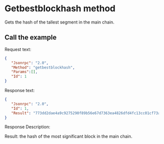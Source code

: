 # Getbestblockhash method

Gets the hash of the tallest segment in the main chain.

## Call the example

Request text:

```json
{
   "Jsonrpc": "2.0",
   "Method": "getbestblockhash",
   "Params":[],
   "Id": 1
}
```

Response text:

```json
{
   "Jsonrpc": "2.0",
   "Id": 1,
   "Result": "773dd2dae4a9c9275290f89b56e67d7363ea4826dfd4fc13cc01cf73a44b0d0e"
}
```

Response Description:

Result: the hash of the most significant block in the main chain.